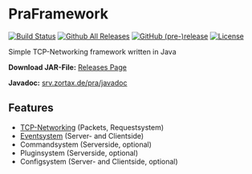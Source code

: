 # PraFramework
[![Build Status](https://travis-ci.org/Zortax/PraFramework.svg?branch=master)](https://travis-ci.org/Zortax/PraFramework) [![Github All Releases](https://img.shields.io/github/downloads/Zortax/PraFramework/total.svg)](https://github.com/Zortax/PraFramework/releases) [![GitHub (pre-)release](https://img.shields.io/github/release/Zortax/PraFramework/all.svg)](https://github.com/Zortax/PraFramework/releases) [![License](https://img.shields.io/badge/License-GPL%20v3-blue.svg)](https://github.com/Zortax/PraFramework/blob/master/LICENSE)

Simple TCP-Networking framework written in Java

**Download JAR-File:** [Releases Page](https://github.com/Zortax/PraFramework/releases "Releases")

**Javadoc:** [srv.zortax.de/pra/javadoc](http://srv.zortax.de/pra/javadoc/)

## Features
* [TCP-Networking](https://github.com/Zortax/PraFramework/wiki/Networking "Tutorial") (Packets, Requestsystem)
* [Eventsystem](https://github.com/Zortax/PraFramework/wiki/Eventsystem "Tutorial") (Server- and Clientside)
* Commandsystem (Serverside, optional)
* Pluginsystem (Serverside, optional)
* Configsystem (Server- and Clientside, optional)
